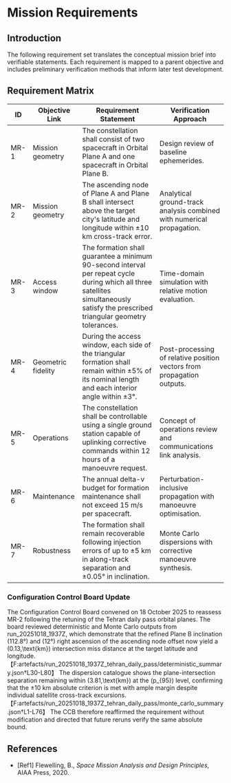 # Mission Requirements

## Introduction
The following requirement set translates the conceptual mission brief into verifiable statements. Each requirement is mapped to a parent objective and includes preliminary verification methods that inform later test development.

## Requirement Matrix
| ID | Objective Link | Requirement Statement | Verification Approach |
|----|----------------|-----------------------|-----------------------|
| MR-1 | Mission geometry | The constellation shall consist of two spacecraft in Orbital Plane A and one spacecraft in Orbital Plane B. | Design review of baseline ephemerides. |
| MR-2 | Mission geometry | The ascending node of Plane A and Plane B shall intersect above the target city's latitude and longitude within ±10 km cross-track error. | Analytical ground-track analysis combined with numerical propagation. |
| MR-3 | Access window | The formation shall guarantee a minimum 90-second interval per repeat cycle during which all three satellites simultaneously satisfy the prescribed triangular geometry tolerances. | Time-domain simulation with relative motion evaluation. |
| MR-4 | Geometric fidelity | During the access window, each side of the triangular formation shall remain within ±5% of its nominal length and each interior angle within ±3°. | Post-processing of relative position vectors from propagation outputs. |
| MR-5 | Operations | The constellation shall be controllable using a single ground station capable of uplinking corrective commands within 12 hours of a manoeuvre request. | Concept of operations review and communications link analysis. |
| MR-6 | Maintenance | The annual delta-v budget for formation maintenance shall not exceed 15 m/s per spacecraft. | Perturbation-inclusive propagation with manoeuvre optimisation. |
| MR-7 | Robustness | The formation shall remain recoverable following injection errors of up to ±5 km in along-track separation and ±0.05° in inclination. | Monte Carlo dispersions with corrective manoeuvre synthesis. |

### Configuration Control Board Update
The Configuration Control Board convened on 18 October 2025 to reassess MR-2 following the retuning of the Tehran daily pass orbital planes. The board reviewed deterministic and Monte Carlo outputs from run_20251018_1937Z, which demonstrate that the refined Plane B inclination \(112.8°\) and \(12°\) right ascension of the ascending node offset now yield a \(0.13\,\text{km}\) intersection miss distance at the target latitude and longitude.【F:artefacts/run_20251018_1937Z_tehran_daily_pass/deterministic_summary.json†L30-L80】 The dispersion catalogue shows the plane-intersection separation remaining within \(3.81\,\text{km}\) at the \(p_{95}\) level, confirming that the ±10 km absolute criterion is met with ample margin despite individual satellite cross-track excursions.【F:artefacts/run_20251018_1937Z_tehran_daily_pass/monte_carlo_summary.json†L1-L76】 The CCB therefore reaffirmed the requirement without modification and directed that future reruns verify the same absolute bound.

## References
- [Ref1] Flewelling, B., *Space Mission Analysis and Design Principles*, AIAA Press, 2020.

